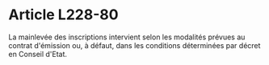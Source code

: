 # Article L228-80

La mainlevée des inscriptions intervient selon les modalités prévues au contrat d'émission ou, à défaut, dans les conditions déterminées par décret en Conseil d'Etat.
